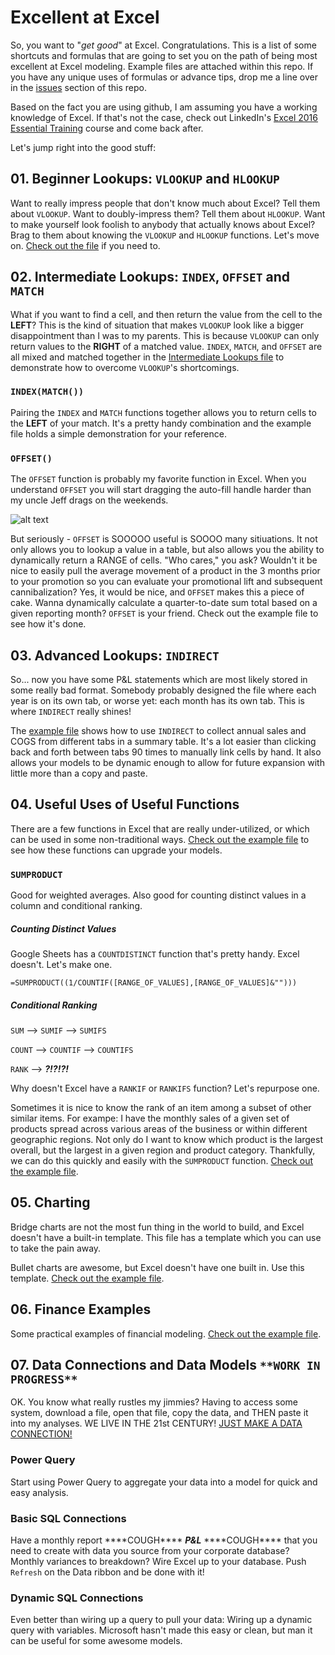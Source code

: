 # Excellent at Excel

So, you want to "_get good_" at Excel. Congratulations. This is a list of some shortcuts and formulas that are going to set you on the path of being most excellent at Excel modeling. Example files are attached within this repo. If you have any unique uses of formulas or advance tips, drop me a line over in the [issues](https://github.com/castlenthesky/excellent_at_excel/issues) section of this repo.

Based on the fact you are using github, I am assuming you have a working knowledge of Excel. If that's not the case, check out LinkedIn's [Excel 2016 Essential Training](https://www.linkedin.com/learning/excel-2016-essential-training/welcome) course and come back after.

Let's jump right into the good stuff:

## 01. Beginner Lookups: `VLOOKUP` and `HLOOKUP`

Want to really impress people that don't know much about Excel? Tell them about `VLOOKUP`. Want to doubly-impress them? Tell them about `HLOOKUP`. Want to make yourself look foolish to anybody that actually knows about Excel? Brag to them about knowing the `VLOOKUP` and `HLOOKUP` functions. Let's move on. [Check out the file](https://github.com/castlenthesky/excellent_at_excel/blob/master/01.%20Begginer%20Lookups.xlsx?raw=true) if you need to.

## 02. Intermediate Lookups: `INDEX`, `OFFSET` and `MATCH`

What if you want to find a cell, and then return the value from the cell to the **LEFT**? This is the kind of situation that makes `VLOOKUP` look like a bigger disappointment than I was to my parents. This is because `VLOOKUP` can only return values to the **RIGHT** of a matched value. `INDEX`, `MATCH`, and `OFFSET` are all mixed and matched together in the [Intermediate Lookups file](https://github.com/castlenthesky/excellent_at_excel/blob/master/02.%20Intermediate%20Lookups.xlsx?raw=true) to demonstrate how to overcome `VLOOKUP`'s shortcomings.

### `INDEX(MATCH())`

Pairing the `INDEX` and `MATCH` functions together allows you to return cells to the **LEFT** of your match. It's a pretty handy combination and the example file holds a simple demonstration for your reference.

### `OFFSET()`

The `OFFSET` function is probably my favorite function in Excel. When you understand `OFFSET` you will start dragging the auto-fill handle harder than my uncle Jeff drags on the weekends.

![alt text](https://i.imgflip.com/3cqujr.jpg "Car Salesman Meme")

But seriously - `OFFSET` is SOOOOO useful is SOOOO many sitiuations. It not only allows you to lookup a value in a table, but also allows you the ability to dynamically return a RANGE of cells. "Who cares," you ask? Wouldn't it be nice to easily pull the average movement of a product in the 3 months prior to your promotion so you can evaluate your promotional lift and subsequent cannibalization? Yes, it would be nice, and `OFFSET` makes this a piece of cake. Wanna dynamically calculate a quarter-to-date sum total based on a given reporting month? `OFFSET` is your friend. Check out the example file to see how it's done.

## 03. Advanced Lookups: `INDIRECT`

So... now you have some P&L statements which are most likely stored in some really bad format. Somebody probably designed the file where each year is on its own tab, or worse yet: each month has its own tab. This is where `INDIRECT` really shines!

The [example file](https://github.com/castlenthesky/excellent_at_excel/blob/master/03.%20Advanced%20Lookups.xlsx?raw=true) shows how to use `INDIRECT` to collect annual sales and COGS from different tabs in a summary table. It's a lot easier than clicking back and forth between tabs 90 times to manually link cells by hand. It also allows your models to be dynamic enough to allow for future expansion with little more than a copy and paste.

## 04. Useful Uses of Useful Functions

There are a few functions in Excel that are really under-utilized, or which can be used in some non-traditional ways. [Check out the example file](https://github.com/castlenthesky/excellent_at_excel/blob/master/04.%20Useful%20Uses%20of%20Useful%20Functions.xlsx?raw=true) to see how these functions can upgrade your models.

### `SUMPRODUCT`

Good for weighted averages. Also good for counting distinct values in a column and conditional ranking.

##### Counting Distinct Values

Google Sheets has a `COUNTDISTINCT` function that's pretty handy. Excel doesn't. Let's make one.

`=SUMPRODUCT((1/COUNTIF([RANGE_OF_VALUES],[RANGE_OF_VALUES]&"")))`

##### Conditional Ranking

`SUM` --> `SUMIF` --> `SUMIFS`

`COUNT` --> `COUNTIF` --> `COUNTIFS`

`RANK` --> **_?!?!?!_**

Why doesn't Excel have a `RANKIF` or `RANKIFS` function? Let's repurpose one.

Sometimes it is nice to know the rank of an item among a subset of other similar items. For exampe: I have the monthly sales of a given set of products spread across various areas of the business or within different geographic regions. Not only do I want to know which product is the largest overall, but the largest in a given region and product category. Thankfully, we can do this quickly and easily with the `SUMPRODUCT` function. [Check out the example file](https://github.com/castlenthesky/excellent_at_excel/blob/master/04.%20Useful%20Uses%20of%20Useful%20Functions.xlsx?raw=true).

## 05. Charting

Bridge charts are not the most fun thing in the world to build, and Excel doesn't have a built-in template. This file has a template which you can use to take the pain away.

Bullet charts are awesome, but Excel doesn't have one built in. Use this template.
[Check out the example file](https://github.com/castlenthesky/excellent_at_excel/blob/master/05.%20Charting.xlsx?raw=true).

## 06. Finance Examples

Some practical examples of financial modeling. [Check out the example file](https://github.com/castlenthesky/excellent_at_excel/blob/master/06.%20Finance%20Examples.xlsx?raw=true).

## 07. Data Connections and Data Models `**WORK IN PROGRESS**`

OK. You know what really rustles my jimmies? Having to access some system, download a file, open that file, copy the data, and THEN paste it into my analyses. WE LIVE IN THE 21st CENTURY! [JUST MAKE A DATA CONNECTION!](https://github.com/castlenthesky/excellent_at_excel/blob/master/07.%20Data%20Connections.xlsx?raw=true)

### Power Query

Start using Power Query to aggregate your data into a model for quick and easy analysis.

### Basic SQL Connections

Have a monthly report \*\*\*\*COUGH\*\*\*\* **_P&L_** \*\*\*\*COUGH\*\*\*\* that you need to create with data you source from your corporate database? Monthly variances to breakdown? Wire Excel up to your database. Push `Refresh` on the Data ribbon and be done with it!

### Dynamic SQL Connections

Even better than wiring up a query to pull your data: Wiring up a dynamic query with variables. Microsoft hasn't made this easy or clean, but man it can be useful for some awesome models.
